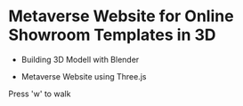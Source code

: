 # Metaverse Website for Online Showroom Templates in 3D

* Building 3D Modell with Blender

* Metaverse Website using Three.js

Press 'w' to walk

